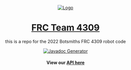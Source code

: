 <p align="center">
  <a href="https://bytebybyte.wixsite.com/botsmiths" target="_blank"><img alt="Logo" src="https://static.wixstatic.com/media/8ebff3_078a31f3d1d94ebc9f03799c35a972ed~mv2.png/v1/fill/w_400,h_318,al_c,usm_0.66_1.00_0.01/8ebff3_078a31f3d1d94ebc9f03799c35a972ed~mv2.png"></a>
</p>
<span align="center">

# [FRC Team 4309](https://bytebybyte.wixsite.com/botsmiths)
this is a repo for the 2022 Botsmiths FRC 4309 robot code

[![Javadoc Generator](https://github.com/4H-Botsmiths/FRC-2022/actions/workflows/javadoc.yml/badge.svg)](https://github.com/4H-Botsmiths/FRC-2022/actions/workflows/javadoc.yml)

#### View our [API here](https://4h-botsmiths.github.io/FRC-2022/)
  
  </span>

